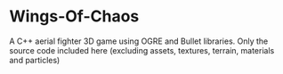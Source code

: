 Wings-Of-Chaos
==============

A C++ aerial fighter 3D game using OGRE and Bullet libraries.
Only the source code included here (excluding assets, textures, terrain, materials and particles)
